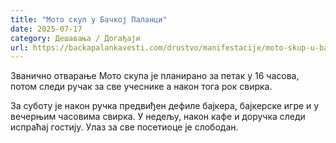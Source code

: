 ```yaml
---
title: "Мото скуп у Бачкој Паланци"
date: 2025-07-17
category: Дешавања / Догађаји
url: https://backapalankavesti.com/drustvo/manifestacije/moto-skup-u-backoj-palanci-121wqe/
---
```


Званично отварање Мото скупа је планирано за петак у 16 часова, потом следи ручак за све учеснике а након тога рок свирка.

За суботу је након ручка предвиђен дефиле бајкера, бајкерске игре и у вечерњим часовима свирка. У недељу, након кафе и доручка следи испраћај гостију. Улаз за све посетиоце је слободан.
